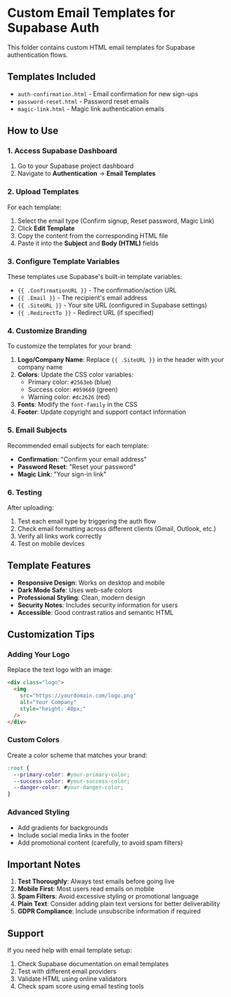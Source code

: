 # Custom Email Templates for Supabase Auth

This folder contains custom HTML email templates for Supabase authentication flows.

## Templates Included

- `auth-confirmation.html` - Email confirmation for new sign-ups
- `password-reset.html` - Password reset emails
- `magic-link.html` - Magic link authentication emails

## How to Use

### 1. Access Supabase Dashboard

1. Go to your Supabase project dashboard
2. Navigate to **Authentication** → **Email Templates**

### 2. Upload Templates

For each template:

1. Select the email type (Confirm signup, Reset password, Magic Link)
2. Click **Edit Template**
3. Copy the content from the corresponding HTML file
4. Paste it into the **Subject** and **Body (HTML)** fields

### 3. Configure Template Variables

These templates use Supabase's built-in template variables:

- `{{ .ConfirmationURL }}` - The confirmation/action URL
- `{{ .Email }}` - The recipient's email address
- `{{ .SiteURL }}` - Your site URL (configured in Supabase settings)
- `{{ .RedirectTo }}` - Redirect URL (if specified)

### 4. Customize Branding

To customize the templates for your brand:

1. **Logo/Company Name**: Replace `{{ .SiteURL }}` in the header with your company name
2. **Colors**: Update the CSS color variables:
   - Primary color: `#2563eb` (blue)
   - Success color: `#059669` (green)
   - Warning color: `#dc2626` (red)
3. **Fonts**: Modify the `font-family` in the CSS
4. **Footer**: Update copyright and support contact information

### 5. Email Subjects

Recommended email subjects for each template:

- **Confirmation**: "Confirm your email address"
- **Password Reset**: "Reset your password"
- **Magic Link**: "Your sign-in link"

### 6. Testing

After uploading:

1. Test each email type by triggering the auth flow
2. Check email formatting across different clients (Gmail, Outlook, etc.)
3. Verify all links work correctly
4. Test on mobile devices

## Template Features

- **Responsive Design**: Works on desktop and mobile
- **Dark Mode Safe**: Uses web-safe colors
- **Professional Styling**: Clean, modern design
- **Security Notes**: Includes security information for users
- **Accessible**: Good contrast ratios and semantic HTML

## Customization Tips

### Adding Your Logo

Replace the text logo with an image:

```html
<div class="logo">
  <img
    src="https://yourdomain.com/logo.png"
    alt="Your Company"
    style="height: 40px;"
  />
</div>
```

### Custom Colors

Create a color scheme that matches your brand:

```css
:root {
  --primary-color: #your-primary-color;
  --success-color: #your-success-color;
  --danger-color: #your-danger-color;
}
```

### Advanced Styling

- Add gradients for backgrounds
- Include social media links in the footer
- Add promotional content (carefully, to avoid spam filters)

## Important Notes

1. **Test Thoroughly**: Always test emails before going live
2. **Mobile First**: Most users read emails on mobile
3. **Spam Filters**: Avoid excessive styling or promotional language
4. **Plain Text**: Consider adding plain text versions for better deliverability
5. **GDPR Compliance**: Include unsubscribe information if required

## Support

If you need help with email template setup:

1. Check Supabase documentation on email templates
2. Test with different email providers
3. Validate HTML using online validators
4. Check spam score using email testing tools

